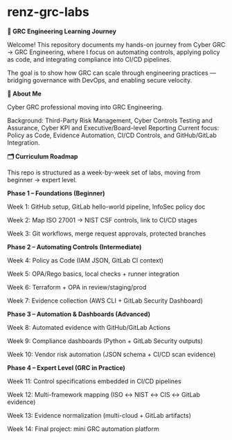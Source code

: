 # renz-grc-labs

**🚀 GRC Engineering Learning Journey**

Welcome! This repository documents my hands-on journey from Cyber GRC → GRC Engineering, where I focus on automating controls, applying policy as code, and integrating compliance into CI/CD pipelines.

The goal is to show how GRC can scale through engineering practices — bridging governance with DevOps, and enabling secure velocity.

**📌 About Me**

Cyber GRC professional moving into GRC Engineering.

Background: Third-Party Risk Management, Cyber Controls Testing and Assurance, Cyber KPI and Executive/Board-level Reporting
Current focus: Policy as Code, Evidence Automation, CI/CD Controls, and GitHub/GitLab Integration.

**🗂 Curriculum Roadmap**

This repo is structured as a week-by-week set of labs, moving from beginner → expert level.

**Phase 1 – Foundations (Beginner)**

Week 1: GitHub setup, GitLab hello-world pipeline, InfoSec policy doc

Week 2: Map ISO 27001 → NIST CSF controls, link to CI/CD stages

Week 3: Git workflows, merge request approvals, protected branches

**Phase 2 – Automating Controls (Intermediate)**

Week 4: Policy as Code (IAM JSON, GitLab CI context)

Week 5: OPA/Rego basics, local checks + runner integration

Week 6: Terraform + OPA in review/staging/prod

Week 7: Evidence collection (AWS CLI + GitLab Security Dashboard)

**Phase 3 – Automation & Dashboards (Advanced)**

Week 8: Automated evidence with GitHub/GitLab Actions

Week 9: Compliance dashboards (Python + GitLab Security outputs)

Week 10: Vendor risk automation (JSON schema + CI/CD scan evidence)

**Phase 4 – Expert Level (GRC in Practice)**

Week 11: Control specifications embedded in CI/CD pipelines

Week 12: Multi-framework mapping (ISO ↔ NIST ↔ CIS ↔ GitLab evidence)

Week 13: Evidence normalization (multi-cloud + GitLab artifacts)

Week 14: Final project: mini GRC automation platform

